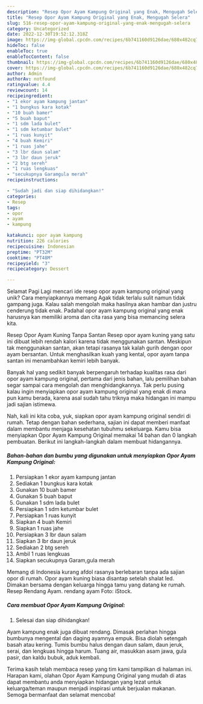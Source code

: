 ```yaml
---
description: "Resep Opor Ayam Kampung Original yang Enak, Mengugah Selera"
title: "Resep Opor Ayam Kampung Original yang Enak, Mengugah Selera"
slug: 516-resep-opor-ayam-kampung-original-yang-enak-mengugah-selera
category: Uncategorized
date: 2022-12-30T19:52:12.318Z
image: https://img-global.cpcdn.com/recipes/6b741160d9126dae/680x482cq70/opor-ayam-kampung-original-foto-resep-utama.jpg
hideToc: false
enableToc: true
enableTocContent: false
thumbnail: https://img-global.cpcdn.com/recipes/6b741160d9126dae/680x482cq70/opor-ayam-kampung-original-foto-resep-utama.jpg
cover: https://img-global.cpcdn.com/recipes/6b741160d9126dae/680x482cq70/opor-ayam-kampung-original-foto-resep-utama.jpg
author: Admin
authorAv: notfound
ratingvalue: 4.4
reviewcount: 14
recipeingredient:
- "1 ekor ayam kampung jantan"
- "1 bungkus kara kotak"
- "10 buah bamer"
- "5 buah baput"
- "1 sdm lada bulet"
- "1 sdm ketumbar bulet"
- "1 ruas kunyit"
- "4 buah Kemiri"
- "1 ruas jahe"
- "3 lbr daun salam"
- "3 lbr daun jeruk"
- "2 btg sereh"
- "1 ruas lengkuas"
- "secukupnya Garamgula merah"
recipeinstructions:

- "Sudah jadi dan siap dihidangkan!"
categories:
- Resep
tags:
- opor
- ayam
- kampung

katakunci: opor ayam kampung 
nutrition: 226 calories
recipecuisine: Indonesian
preptime: "PT32M"
cooktime: "PT48M"
recipeyield: "3"
recipecategory: Dessert

---
```



Selamat Pagi Lagi mencari ide resep opor ayam kampung original yang unik? Cara menyiapkannya memang Agak tidak terlalu sulit namun tidak gampang juga. Kalau salah mengolah maka hasilnya akan hambar dan justru cenderung tidak enak. Padahal opor ayam kampung original yang enak harusnya kan memiliki aroma dan cita rasa yang bisa memancing selera kita.


Resep Opor Ayam Kuning Tanpa Santan Resep opor ayam kuning yang satu ini dibuat lebih rendah kalori karena tidak menggunakan santan. Meskipun tak menggunakan santan, akan tetapi rasanya tak kalah gurih dengan opor ayam bersantan. Untuk menghasilkan kuah yang kental, opor ayam tanpa santan ini menambahkan kemiri lebih banyak.

Banyak hal yang sedikit banyak berpengaruh terhadap kualitas rasa dari opor ayam kampung original, pertama dari jenis bahan, lalu pemilihan bahan segar sampai cara mengolah dan menghidangkannya. Tak perlu pusing kalau ingin menyiapkan opor ayam kampung original yang enak di mana pun kamu berada, karena asal sudah tahu triknya maka hidangan ini mampu jadi sajian istimewa.


Nah, kali ini kita coba, yuk, siapkan opor ayam kampung original sendiri di rumah. Tetap dengan bahan sederhana, sajian ini dapat memberi manfaat dalam membantu menjaga kesehatan tubuhmu sekeluarga. Kamu bisa menyiapkan Opor Ayam Kampung Original memakai 14 bahan dan 0 langkah pembuatan. Berikut ini langkah-langkah dalam membuat hidangannya.

<!--inarticleads1-->

##### Bahan-bahan dan bumbu yang digunakan untuk menyiapkan Opor Ayam Kampung Original:

1. Persiapkan 1 ekor ayam kampung jantan
1. Sediakan 1 bungkus kara kotak
1. Gunakan 10 buah bamer
1. Gunakan 5 buah baput
1. Gunakan 1 sdm lada bulet
1. Persiapkan 1 sdm ketumbar bulet
1. Persiapkan 1 ruas kunyit
1. Siapkan 4 buah Kemiri
1. Siapkan 1 ruas jahe
1. Persiapkan 3 lbr daun salam
1. Siapkan 3 lbr daun jeruk
1. Sediakan 2 btg sereh
1. Ambil 1 ruas lengkuas
1. Siapkan secukupnya Garam,gula merah


Memang di Indonesia kurang afdol rasanya berlebaran tanpa ada sajian opor di rumah. Opor ayam kuning biasa disantap setelah shalat Ied. Dimakan bersama dengan keluarga hingga tamu yang datang ke rumah. Resep Rendang Ayam. rendang ayam Foto: iStock. 

<!--inarticleads2-->

##### Cara membuat Opor Ayam Kampung Original:


1. Selesai dan siap dihidangkan!

Ayam kampung enak juga dibuat rendang. Dimasak perlahan hingga bumbunya mengental dan daging ayamnya empuk. Bisa diolah setengah basah atau kering. Tumis bumbu halus dengan daun salam, daun jeruk, serai, dan lengkuas hingga harum. Tuang air, masukkan asam jawa, gula pasir, dan kaldu bubuk, aduk kembali. 

Terima kasih telah membaca resep yang tim kami tampilkan di halaman ini. Harapan kami, olahan Opor Ayam Kampung Original yang mudah di atas dapat membantu anda menyiapkan hidangan yang lezat untuk keluarga/teman maupun menjadi inspirasi untuk berjualan makanan. Semoga bermanfaat dan selamat mencoba!
